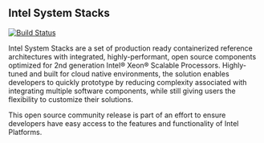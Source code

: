 ## Intel System Stacks

[![Build Status](https://travis-ci.com/intel/stacks.svg?branch=master)](https://travis-ci.com/intel/stacks)

Intel System Stacks are a set of production ready containerized reference architectures with integrated, highly-performant, open source components optimized 
for 2nd generation Intel® Xeon® Scalable Processors. Highly-tuned and built for cloud native environments, the solution enables developers to quickly prototype
by reducing complexity associated with integrating multiple software components, while still giving users the flexibility to customize their solutions.

This open source community release is part of an effort to ensure developers have easy access to the features and functionality of Intel Platforms.
